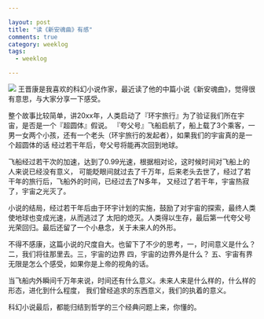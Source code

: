 ```yaml
---

layout: post
title: "读《新安魂曲》有感"
comments: true
category: weeklog
tags: 
  - weeklog

---
```


![](http://ww1.sinaimg.cn/large/493b785ajw1e84twon01kj20dw06zaad.jpg)
王晋康是我喜欢的科幻小说作家，最近读了他的中篇小说《新安魂曲》，觉得很有意思，与大家分享一下感受。

整个故事比较简单，讲20xx年，人类启动了『环宇旅行』为了验证我们所在宇宙，是否是一个『超圆体』假说。
『夸父号』飞船启航了，船上载了3个乘客，一男一女两个小孩，还有一个老头（环宇旅行的发起者），如果我们的宇宙真的是一个超圆体的话
经过若干年后，夸父号将能再次回到地球。

飞船经过若干次的加速，达到了0.99光速，根据相对论，这时候时间对飞船上的人来说已经没有意义，
可能眨眼间就过去了千万年，后来老头去世了，经过了若干年的旅行后，飞船外的时间，已经过去了N多年，
又经过了若干年，宇宙热寂了，宇宙之光灭了。

小说的结局，经过若干年后由于环宇计划的实施，鼓励了对宇宙的探索，最终人类使地球也变成光速，从而逃过了
太阳的熄灭。人类得以生存，最后第一代夸父号光荣回归。最后还留了一个小悬念，关于未来人的外形。

不得不感康，这篇小说的尺度自大。也留下了不少的思考，一，时间意义是什么？ 二，我们将往那里去。三，宇宙的边界
四，宇宙的边界外是什么？ 五、宇宙有界无限是怎么个感受，如果你是上帝的视角的话。

当飞船内外瞬间千万年来说，时间还有什么意义。未来人来是什么样的，什么样的形态，进化到什么程度，
我们曾经追求的东西意义，我们的执着的意义。

科幻小说最后，都能归结到哲学的三个经典问题上来，你懂的。






